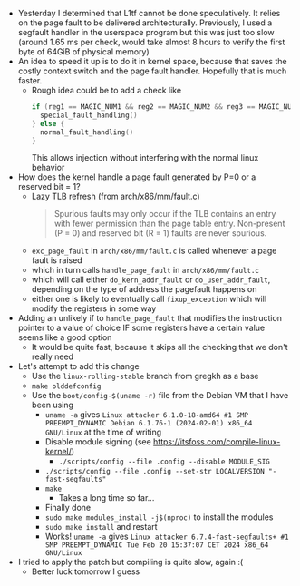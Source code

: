 - Yesterday I determined that L1tf cannot be done speculatively. It relies on the page fault to be delivered architecturally. Previously, I used a segfault handler in the userspace program but this was just too slow (around 1.65 ms per check, would take almost 8 hours to verify the first byte of 64GiB of physical memory)
- An idea to speed it up is to do it in kernel space, because that saves the costly context switch and the page fault handler. Hopefully that is much faster.
	- Rough idea could be to add a check like
	  ```c
	  if (reg1 == MAGIC_NUM1 && reg2 == MAGIC_NUM2 && reg3 == MAGIC_NUM3) {
	    special_fault_handling()
	  } else {
	    normal_fault_handling()
	  }
	  ```
	  This allows injection without interfering with the normal linux behavior
- How does the kernel handle a page fault generated by P=0 or a reserved bit = 1?
	- Lazy TLB refresh (from arch/x86/mm/fault.c)
	  > Spurious faults may only occur if the TLB contains an entry with fewer permission than the page table entry.  Non-present (P = 0) and reserved bit (R = 1) faults are never spurious.
	- `exc_page_fault` in `arch/x86/mm/fault.c` is called whenever a page fault is raised
	- which in turn calls `handle_page_fault` in `arch/x86/mm/fault.c`
	- which will call either `do_kern_addr_fault` or `do_user_addr_fault`, depending on the type of address the pagefault happens on
	- either one is likely to eventually call `fixup_exception` which will modify the registers in some way
- Adding an unlikely if to `handle_page_fault` that modifies the instruction pointer to a value of choice IF some registers have a certain value seems like a good option
	- It would be quite fast, because it skips all the checking that we don't really need
- Let's attempt to add this change
	- Use the `linux-rolling-stable` branch from gregkh as a base
	- `make olddefconfig`
	- Use the `boot/config-$(uname -r)` file from the Debian VM that I have been using
		- `uname -a` gives `Linux attacker 6.1.0-18-amd64 #1 SMP PREEMPT_DYNAMIC Debian 6.1.76-1 (2024-02-01) x86_64 GNU/Linux` at the time of writing
		- Disable module signing (see https://itsfoss.com/compile-linux-kernel/)
			- `./scripts/config --file .config --disable MODULE_SIG`
		- `./scripts/config --file .config --set-str LOCALVERSION "-fast-segfaults"`
		- `make`
			- Takes a long time so far...
		- Finally done
		- `sudo make modules_install -j$(nproc)` to install the modules
		- `sudo make install` and restart
		- Works! `uname -a` gives `Linux attacker 6.7.4-fast-segfaults+ #1 SMP PREEMPT_DYNAMIC Tue Feb 20 15:37:07 CET 2024 x86_64 GNU/Linux`
- I tried to apply the patch but compiling is quite slow, again :(
	- Better luck tomorrow I guess